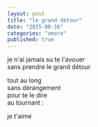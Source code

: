 ```yaml
---
layout: post
title: "le grand détour"
date: "2025-08-16"
categories: "amore"
published: true
---
```


je n'ai jamais su te l'avouer  
sans prendre le grand détour  

tout au long  
sans dérangement  
pour te le dire  
au tournant :  

je t'aime   
